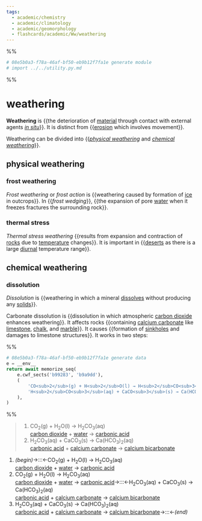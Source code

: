 ```yaml
---
tags:
  - academic/chemistry
  - academic/climatology
  - academic/geomorphology
  - flashcards/academic/Ww/weathering
---
```


%%
```Python
# 08e5b0a3-f78a-46af-bf50-eb9b12f7fa1e generate module
# import ../../utility.py.md
```
%%

# weathering

__Weathering__ is {{the deterioration of [material](material.md) through contact with external agents _[in situ](in%20situ.md)_}}. It is distinct from {{[erosion](erosion.md) which involves movement}}. <!--SR:!2023-07-24,62,230!2023-06-06,47,290-->

Weathering can be divided into {{_[physical weathering](#physical%20weathering)_ and _[chemical weathering](#chemical%20weathering)_}}. <!--SR:!2023-07-03,70,310-->

## physical weathering

### frost weathering

_Frost weathering_ or _frost action_ is {{weathering caused by formation of [ice](ice.md) in outcrops}}. In {{_frost wedging_}}, {{the expansion of pore [water](water.md) when it freezes fractures the surrounding rock}}. <!--SR:!2023-06-07,15,210!2023-06-15,52,290!2023-07-05,59,250-->

### thermal stress

_Thermal stress weathering_ {{results from expansion and contraction of [rocks](rock%20(geology).md) due to [temperature](temperature.md) changes}}. It is important in {{[deserts](desert.md) as there is a large [diurnal](diurnal.md) temperature range}}. <!--SR:!2023-06-08,40,250!2023-10-14,141,290-->

## chemical weathering

### dissolution

_Dissolution_ is {{weathering in which a mineral [dissolves](dissolution.md) without producing any [solids](solid.md)}}. <!--SR:!2023-05-27,26,230-->

Carbonate dissolution is {{dissolution in which atmospheric [carbon dioxide](carbon%20dioxide.md) enhances weathering}}. It affects rocks {{containing [calcium carbonate](calcium%20carbonate.md) like [limestone](limestone.md), [chalk](chalk.md), and [marble](marble.md)}}. It causes {{formation of [sinkholes](sinkhole.md) and damages to limestone structures}}. It works in two steps: <!--SR:!2023-07-12,62,250!2023-08-10,85,270!2023-05-28,41,290-->

%%
```Python
# 08e5b0a3-f78a-46af-bf50-eb9b12f7fa1e generate data
e = __env__
return await memorize_seq(
	e.cwf_sects('b99283', 'b9a9dd'),
	(
		'CO<sub>2</sub>(g) + H<sub>2</sub>O(l) → H<sub>2</sub>CO<sub>3</sub>(aq)<br/>[carbon dioxide](carbon%20dioxide.md) + [water](water.md) → [carbonic acid](carbonic%20acid.md)',
		'H<sub>2</sub>CO<sub>3</sub>(aq) + CaCO<sub>3</sub>(s) → Ca(HCO<sub>3</sub>)<sub>2</sub>(aq)<br/>[carbonic acid](carbonic%20acid.md) + [calcium carbonate](calcium%20carbonate.md) → [calcium bicarbonate](calcium%20bicarbonate.md)',
	),
)
```
%%

<!--08e5b0a3-f78a-46af-bf50-eb9b12f7fa1e generate section="b99283"--><!-- The following content is generated at 2023-04-03T18:30:21.834731+08:00. Any edits will be overridden! -->

> 1. CO<sub>2</sub>(g) + H<sub>2</sub>O(l) → H<sub>2</sub>CO<sub>3</sub>(aq)<br/>[carbon dioxide](carbon%20dioxide.md) + [water](water.md) → [carbonic acid](carbonic%20acid.md)
> 2. H<sub>2</sub>CO<sub>3</sub>(aq) + CaCO<sub>3</sub>(s) → Ca(HCO<sub>3</sub>)<sub>2</sub>(aq)<br/>[carbonic acid](carbonic%20acid.md) + [calcium carbonate](calcium%20carbonate.md) → [calcium bicarbonate](calcium%20bicarbonate.md)

<!--/08e5b0a3-f78a-46af-bf50-eb9b12f7fa1e-->

<!--08e5b0a3-f78a-46af-bf50-eb9b12f7fa1e generate section="b9a9dd"--><!-- The following content is generated at 2023-04-03T18:30:21.793840+08:00. Any edits will be overridden! -->

1. _(begin)_→:::←CO<sub>2</sub>(g) + H<sub>2</sub>O(l) → H<sub>2</sub>CO<sub>3</sub>(aq)<br/>[carbon dioxide](carbon%20dioxide.md) + [water](water.md) → [carbonic acid](carbonic%20acid.md) <!--SR:!2023-07-02,69,310!2023-07-04,71,310-->
2. CO<sub>2</sub>(g) + H<sub>2</sub>O(l) → H<sub>2</sub>CO<sub>3</sub>(aq)<br/>[carbon dioxide](carbon%20dioxide.md) + [water](water.md) → [carbonic acid](carbonic%20acid.md)→:::←H<sub>2</sub>CO<sub>3</sub>(aq) + CaCO<sub>3</sub>(s) → Ca(HCO<sub>3</sub>)<sub>2</sub>(aq)<br/>[carbonic acid](carbonic%20acid.md) + [calcium carbonate](calcium%20carbonate.md) → [calcium bicarbonate](calcium%20bicarbonate.md) <!--SR:!2023-09-02,109,290!2023-06-30,67,310-->
3. H<sub>2</sub>CO<sub>3</sub>(aq) + CaCO<sub>3</sub>(s) → Ca(HCO<sub>3</sub>)<sub>2</sub>(aq)<br/>[carbonic acid](carbonic%20acid.md) + [calcium carbonate](calcium%20carbonate.md) → [calcium bicarbonate](calcium%20bicarbonate.md)→:::←_(end)_ <!--SR:!2023-07-06,73,310!2023-07-01,68,310-->

<!--/08e5b0a3-f78a-46af-bf50-eb9b12f7fa1e-->
